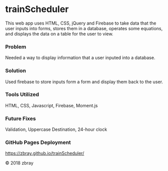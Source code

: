 # trainScheduler

This web app uses HTML, CSS, jQuery and Firebase to take data that the user inputs into forms, stores them in a database, operates some equations, and displays the data on a table for the user to view.

### Problem

Needed a way to display information that a user inputed into a database.

### Solution

Used firebase to store inputs form a form and display them back to the user.

### Tools Utilized

HTML, CSS, Javascript, Firebase, Moment.js

### Future Fixes

Validation, Uppercase Destination, 24-hour clock

### GitHub Pages Deployment
https://zbray.github.io/trainScheduler/

&copy; 2018 zbray
